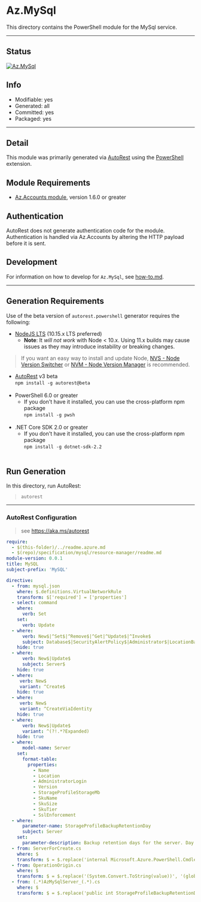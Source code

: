 <!-- region Generated -->
# Az.MySql
This directory contains the PowerShell module for the MySql service.

---
## Status
[![Az.MySql](https://img.shields.io/powershellgallery/v/Az.MySql.svg?style=flat-square&label=Az.MySql "Az.MySql")](https://www.powershellgallery.com/packages/Az.MySql/)

## Info
- Modifiable: yes
- Generated: all
- Committed: yes
- Packaged: yes

---
## Detail
This module was primarily generated via [AutoRest](https://github.com/Azure/autorest) using the [PowerShell](https://github.com/Azure/autorest.powershell) extension.

## Module Requirements
- [Az.Accounts module](https://www.powershellgallery.com/packages/Az.Accounts/), version 1.6.0 or greater

## Authentication
AutoRest does not generate authentication code for the module. Authentication is handled via Az.Accounts by altering the HTTP payload before it is sent.

## Development
For information on how to develop for `Az.MySql`, see [how-to.md](how-to.md).
<!-- endregion -->

---
## Generation Requirements
Use of the beta version of `autorest.powershell` generator requires the following:
- [NodeJS LTS](https://nodejs.org) (10.15.x LTS preferred)
  - **Note**: It *will not work* with Node < 10.x. Using 11.x builds may cause issues as they may introduce instability or breaking changes.
> If you want an easy way to install and update Node, [NVS - Node Version Switcher](../nodejs/installing-via-nvs.md) or [NVM - Node Version Manager](../nodejs/installing-via-nvm.md) is recommended.
- [AutoRest](https://aka.ms/autorest) v3 beta <br>`npm install -g autorest@beta`<br>&nbsp;
- PowerShell 6.0 or greater
  - If you don't have it installed, you can use the cross-platform npm package <br>`npm install -g pwsh`<br>&nbsp;
- .NET Core SDK 2.0 or greater
  - If you don't have it installed, you can use the cross-platform npm package <br>`npm install -g dotnet-sdk-2.2`<br>&nbsp;

## Run Generation
In this directory, run AutoRest:
> `autorest`

---
### AutoRest Configuration
> see https://aka.ms/autorest

``` yaml
require:
  - $(this-folder)/../readme.azure.md
  - $(repo)/specification/mysql/resource-manager/readme.md
module-version: 0.0.1
title: MySQL
subject-prefix: 'MySQL'

directive:
  - from: mysql.json
    where: $.definitions.VirtualNetworkRule
    transform: $['required'] = ['properties']
  - select: command
    where:
      verb: Set
    set:
      verb: Update
  - where:
      verb: New$|^Set$|^Remove$|^Get|^Update$|^Invoke$
      subject: Database$|SecurityAlertPolicy$|Administrator$|LocationBasedPerformanceTier$|LogFile$|ExecuteCheckNameAvailability$
    hide: true
  - where:
      verb: New$|Update$
      subject: Server$
    hide: true
  - where:
     verb: New$
     variant: ^Create$
    hide: true
  - where:
     verb: New$
     variant: ^CreateViaIdentity
    hide: true
  - where:
      verb: New$|Update$
      variant: ^(?!.*?Expanded)
    hide: true
  - where:
      model-name: Server
    set:
      format-table:
        properties:
          - Name
          - Location
          - AdministratorLogin
          - Version
          - StorageProfileStorageMb
          - SkuName
          - SkuSize
          - SkuTier
          - SslEnforcement
  - where:
      parameter-name: StorageProfileBackupRetentionDay
      subject: Server
    set:
      parameter-description: Backup retention days for the server. Day count is between 7 and 35.
  - from: ServerForCreate.cs
    where: $
    transform: $ = $.replace('internal Microsoft.Azure.PowerShell.Cmdlets.MySql.Models.Api20171201Preview.IServerPropertiesForCreate Property', 'public Microsoft.Azure.PowerShell.Cmdlets.MySql.Models.Api20171201Preview.IServerPropertiesForCreate Property');
  - from: OperationOrigin.cs
    where: $
    transform: $ = $.replace('(System.Convert.ToString(value))', '(global::System.Convert.ToString(value))');
  - from: (.*)AzMySqlServer_(.*).cs
    where: $
    transform: $ = $.replace('public int StorageProfileBackupRetentionDay', '[System.Management.Automation.ValidateRangeAttribute(7,35)]\n        public int StorageProfileBackupRetentionDay');
```
